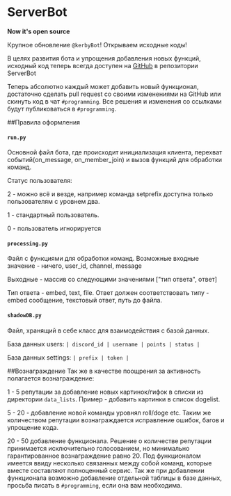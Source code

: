 # ServerBot

**Now it's open source**

Крупное обновление ``@kerbyBot``! Открываем исходные коды!

В целях развития бота и упрощения добавления новых функций, исходный код теперь всегда доступен на [GitHub](https://github.com/ShadowFoxValley) в репозитории ServerBot

Теперь абсолютно каждый может добавить новый функционал, достаточно сделать pull request со своими изменениями на GitHub или скинуть код в чат ``#programming``. Все решения и изменения со ссылками будут публиковаться в ``#programming``.

##Правила оформления
#### ``run.py``
Основной файл бота, где происходит инициализация клиента, перехват событий(on_message, on_member_join) и вызов функций для обработки команд.

Статус пользователя:

2 - можно всё и везде, например команда setprefix доступна только пользователям с уровнем два.

1 - стандартный пользователь.

0 - пользователь игнорируется

#### ``processing.py``
Файл с функциями для обработки команд.
Возможные входные значение - ничего, user_id, channel, message

Выходные - массив со следующими значениями ["тип ответа",  ответ]

Тип ответа - embed, text, file. Ответ должен соответствовать типу - embed сообщение, текстовый ответ, путь до файла.

#### ``shadowDB.py``
Файл, хранящий в себе класс для взаимодействия с базой данных.

База данных users: ``| discord_id | username | points | status |``

База данных settings: ``| prefix | token |``

##Вознаграждение
Так же в качестве поощрения за активность полагается вознаграждение:

1 - 5 репутации за добавление новых картинок/гифок в списки из директории ``data_lists``. Пример - добавить картинки в список dogelist.

5 - 20 - добавление новой команды уровнял roll/doge etc. Таким же количеством репутации вознаграждается исправление ошибок, багов и упрощение кода.

20 - 50 добавление функционала. Решение о количестве репутации принимается исключительно голосованием, но минимально гарантированное вознаграждение равно 20. Под функционалом имеется ввиду несколько связанных между собой команд, которые вместе составляют полноценный сервис. Так же при добавлении функционала возможно добавление отдельной таблицы в базе данных, просьба писать в ``#programming``, если она вам необходима. 

